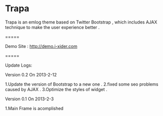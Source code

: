 Trapa
=====

Trapa is an emlog theme based on Twitter Bootstrap , which includes AJAX technique to make the user experience better .

=====

Demo Site : http://demo.i-xider.com

=====

Update Logs:

Version 0.2 On 2013-2-12

1.Update the version of Bootstrap to a new one .
2.fixed some seo problems caused by AJAX .
3.Optimize the styles of widget .

Version 0.1 On 2013-2-3

1.Main Frame is acomplished
